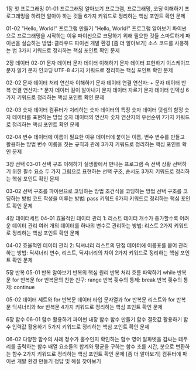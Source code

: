 1장 첫 프로그래밍
01-01 프로그래밍 알아보기
프로그램, 프로그래밍, 코딩 이해하기
프로그래밍을 하려면 알아야 하는 것들
6가지 키워드로 정리하는 핵심 포인트
확인 문제

01-02 "Hello, World!" 프로그램 만들기
"Hello, World!" 프로그램 알아보기
파이썬으로 프로그래밍을 시작하는 이유
파이썬으로 코딩하기 위해 필요한 것들
스마트하게 파이썬을 실습하는 방법: 클라우드 파이썬 개발 환경
[좀 더 알아보기] 소스 코드를 사용하는 법
3가지 키워드로 정리하는 핵심 포인트
확인 문제


2장 데이터
02-01 문자 데이터
문자 데이터 이해하기
문자 데이터 표현하기
이스케이프 문자 알기
문자 인코딩 UTF-8
4가지 키워드로 정리하는 핵심 포인트
확인 문제

02-02 문자 데이터 처리
연산자 이해하기
문자 데이터 연결 연산자: +
문자 데이터 반복 연결 연산자: *
문자 데이터 길이 알아내기
문자 데이터 자르기
문자 데이터 인덱싱
6가지 키워드로 정리하는 핵심 포인트
확인 문제

02-03 숫자 데이터
컴퓨터가 처리하는 숫자 데이터의 특징
숫자 데이터 덧셈의 함정
숫자 데이터를 표현하는 방법
숫자 데이터의 연산자
숫자 연산자의 우선순위
7가지 키워드로 정리하는 핵심 포인트
확인 문제

02-04 변수
데이터에 이름이 필요한 이유
데이터에 붙이는 이름, 변수
변수를 만들고 활용하는 방법
변수 이름을 짓는 규칙과 관례
3가지 키워드로 정리하는 핵심 포인트
확인 문제


3장 선택
03-01 선택 구조 이해하기
실생활에서 만나는 프로그램 속 선택 상황
선택하기 위한 필수 요소 두 가지
그림으로 표현하는 선택 구조, 순서도
3가지 키워드로 정리하는 핵심 포인트
확인 문제

03-02 선택 구조를 파이썬으로 코딩하는 방법
조건식을 코딩하는 방법
선택 구조를 코딩하는 방법
코드 작성을 미루는 방법: pass 키워드
6가지 키워드로 정리하는 핵심 포인트
확인 문제


4장 데이터세트
04-01 효율적인 데이터 관리 1: 리스트
데이터 개수가 증가할수록 어려운 데이터 관리
여러 개의 데이터를 하나의 변수로 관리하는 방법: 리스트
2가지 키워드로 정리하는 핵심 포인트
확인 문제

04-02 효율적인 데이터 관리 2: 딕셔너리
리스트의 단점
데이터에 이름표를 붙여 관리하는 방법: 딕셔너리
변수, 리스트, 딕셔너리의 차이
2가지 키워드로 정리하는 핵심 포인트
확인 문제


5장 반복
05-01 반복 알아보기
반복의 핵심 원리
반복 처리 흐름 파악하기
while 반복문
for 반복문
for 반복문의 친한 친구: range
반복 횟수의 통제: break
반복 횟수의 통제: continue

05-02 데이터 세트와 for 반복문
데이터 타입
문자열과 for 반복문
리스트와 for 반복문
딕셔너리와 for 반복문
4가지 키워드로 정리하는 핵심 포인트
확인 문제


6장 함수
06-01 함수 활용하기
파이썬 내장 함수
함수 만들기
함수 결괏값 활용하기
함수 입력값 활용하기
5가지 키워드로 정리하는 핵심 포인트
확인 문제

06-02 다양한 함수의 사례
정수가 홀수인지 확인하는 함수
영어 알파벳을 감싸는 테두리를 출력하는 함수
배열 요소들의 합계와 평균을 구하는 함수
초를 시간, 분으로 변환하는 함수
2가지 키워드로 정리하는 핵심 포인트
확인 문제
[좀 더 알아보기] 컴퓨터에 파이썬 개발 환경 만들기
정답 및 해설
찾아보기
